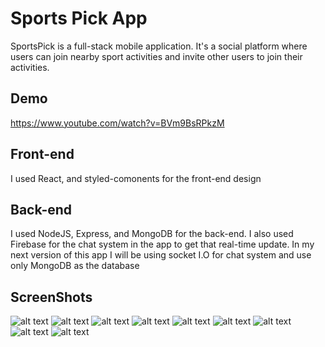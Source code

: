 # Sports Pick App
SportsPick is a full-stack mobile application. It's a social platform where users can join nearby sport activities and invite other users to join their activities.
## Demo
https://www.youtube.com/watch?v=BVm9BsRPkzM

## Front-end
I used React, and styled-comonents for the front-end design
## Back-end
I used NodeJS, Express, and MongoDB for the back-end. I also used Firebase for the chat system in the app to get that real-time update. In my next version of this app I will be using socket I.O for chat system and use only MongoDB as the database 


## ScreenShots
![alt text](https://i.ibb.co/myLmfb5/preview-1.png)
![alt text](https://i.ibb.co/L06Qtcs/preview-2.png)
![alt text](https://i.ibb.co/kySXcpj/preview-3.png)
![alt text](https://i.ibb.co/2FLkNSg/preview-4.png)
![alt text](https://i.ibb.co/rb0hc5M/preview-5.png)
![alt text](https://i.ibb.co/z79ySTy/preview-6.png)
![alt text](https://i.ibb.co/D8XW1ZP/preview-7.png)
![alt text](https://i.ibb.co/Mp1r8gz/preview-8.png)
![alt text](https://i.ibb.co/G0jGVk7/preview-9.png)

